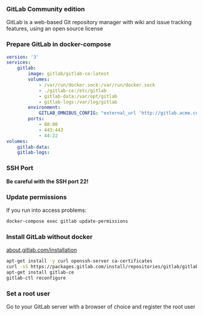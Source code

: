 ### GitLab Community edition

GitLab is a web-based Git repository manager with wiki and issue tracking features, using an open source license


### Prepare GitLab in docker-compose

```yaml
version: '3'
services:
    gitlab:
        image: gitlab/gitlab-ce:latest
        volumes:
            - /var/run/docker.sock:/var/run/docker.sock
            - ./gitlab-ce:/etc/gitlab
            - gitlab-data:/var/opt/gitlab
            - gitlab-logs:/var/log/gitlab
        environment:
            GITLAB_OMNIBUS_CONFIG: "external_url 'http://gitlab.acme.com/'; gitlab_rails['lfs_enabled'] = true;"
        ports:
            - 80:80
            - 443:443
            - 44:22
volumes:
    gitlab-data:
    gitlab-logs:
```


### SSH Port

**Be careful with the SSH port 22!**


### Update permissions

If you run into access problems:

```bash
docker-compose exec gitlab update-permissions
```


### Install GitLab without docker

[about.gitlab.com/installation](https://about.gitlab.com/installation/)

```bash
apt-get install -y curl openssh-server ca-certificates
curl -sS https://packages.gitlab.com/install/repositories/gitlab/gitlab-ce/script.deb.sh | bash
apt-get install gitlab-ce
gitlab-ctl reconfigure
```


### Set a root user

Go to your GitLab server with a browser of choice and register the root user
